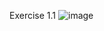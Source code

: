 Exercise 1.1
![image](https://github.com/user-attachments/assets/0409297a-98da-48fd-9a41-1b59c0bf63a2)
